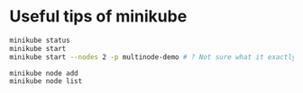 # Useful tips of minikube

```bash
minikube status
minikube start
minikube start --nodes 2 -p multinode-demo # ? Not sure what it exactly does

minikube node add 
minikube node list 
```